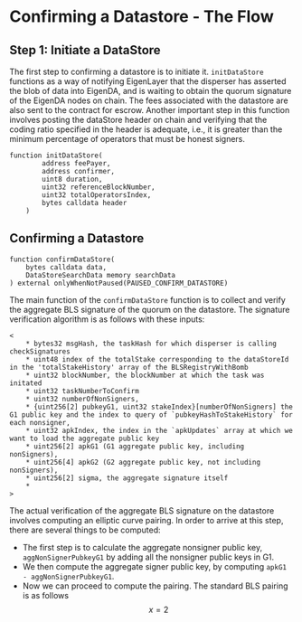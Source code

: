 # Confirming a Datastore - The Flow

<!--add registering as on operator eventually-->

<A name="Initiate a DataStore"></A>
## Step 1: Initiate a DataStore

The first step to confirming a datastore is to initiate it.  `initDataStore` functions as a way of notifying EigenLayer that the disperser has asserted the blob of data into EigenDA, and is waiting to obtain the quorum signature of the EigenDA nodes on chain.  The fees associated with the datastore are also sent to the contract for escrow.  Another important step in this function involves posting the dataStore header on chain and verifying that the coding ratio specified in the header is adequate, i.e., it is greater than the minimum percentage of operators that must be honest signers.
```solidity
function initDataStore(
        address feePayer,
        address confirmer,
        uint8 duration,
        uint32 referenceBlockNumber,
        uint32 totalOperatorsIndex,
        bytes calldata header
    )
```


## Confirming a Datastore

```solidity
function confirmDataStore(
    bytes calldata data, 
    DataStoreSearchData memory searchData
) external onlyWhenNotPaused(PAUSED_CONFIRM_DATASTORE) 
```

The main function of the `confirmDataStore` function is to collect and verify the aggregate BLS signature of the quorum on the datastore.  The signature verification algorithm is as follows with these inputs:

```
<
    * bytes32 msgHash, the taskHash for which disperser is calling checkSignatures
    * uint48 index of the totalStake corresponding to the dataStoreId in the 'totalStakeHistory' array of the BLSRegistryWithBomb
    * uint32 blockNumber, the blockNumber at which the task was initated
    * uint32 taskNumberToConfirm
    * uint32 numberOfNonSigners,
    * {uint256[2] pubkeyG1, uint32 stakeIndex}[numberOfNonSigners] the G1 public key and the index to query of `pubkeyHashToStakeHistory` for each nonsigner,
    * uint32 apkIndex, the index in the `apkUpdates` array at which we want to load the aggregate public key
    * uint256[2] apkG1 (G1 aggregate public key, including nonSigners),
    * uint256[4] apkG2 (G2 aggregate public key, not including nonSigners),
    * uint256[2] sigma, the aggregate signature itself
    * 
>
```
The actual verification of the aggregate BLS signature on the datastore involves computing an elliptic curve pairing.  In order to arrive at this step, there are several things to be computed:

- The first step is to calculate the aggregate nonsigner public key, `aggNonSignerPubkeyG1` by adding all the nonsigner public keys in G1.  
- We then compute the aggregate signer public key, by computing `apkG1 - aggNonSignerPubkeyG1`.
- Now we can proceed to compute the pairing. The standard BLS pairing is as follows
$$x = 2$$



